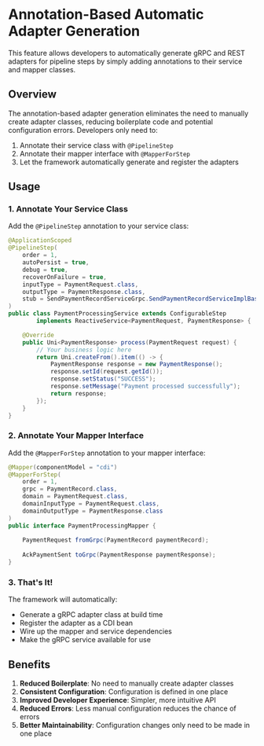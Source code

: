 # Annotation-Based Automatic Adapter Generation

This feature allows developers to automatically generate gRPC and REST adapters for pipeline steps by simply adding annotations to their service and mapper classes.

## Overview

The annotation-based adapter generation eliminates the need to manually create adapter classes, reducing boilerplate code and potential configuration errors. Developers only need to:

1. Annotate their service class with `@PipelineStep`
2. Annotate their mapper interface with `@MapperForStep`
3. Let the framework automatically generate and register the adapters

## Usage

### 1. Annotate Your Service Class

Add the `@PipelineStep` annotation to your service class:

```java
@ApplicationScoped
@PipelineStep(
    order = 1,
    autoPersist = true,
    debug = true,
    recoverOnFailure = true,
    inputType = PaymentRequest.class,
    outputType = PaymentResponse.class,
    stub = SendPaymentRecordServiceGrpc.SendPaymentRecordServiceImplBase.class
)
public class PaymentProcessingService extends ConfigurableStep 
        implements ReactiveService<PaymentRequest, PaymentResponse> {

    @Override
    public Uni<PaymentResponse> process(PaymentRequest request) {
        // Your business logic here
        return Uni.createFrom().item(() -> {
            PaymentResponse response = new PaymentResponse();
            response.setId(request.getId());
            response.setStatus("SUCCESS");
            response.setMessage("Payment processed successfully");
            return response;
        });
    }
}
```

### 2. Annotate Your Mapper Interface

Add the `@MapperForStep` annotation to your mapper interface:

```java
@Mapper(componentModel = "cdi")
@MapperForStep(
    order = 1,
    grpc = PaymentRecord.class,
    domain = PaymentRequest.class,
    domainInputType = PaymentRequest.class,
    domainOutputType = PaymentResponse.class
)
public interface PaymentProcessingMapper {
    
    PaymentRequest fromGrpc(PaymentRecord paymentRecord);
    
    AckPaymentSent toGrpc(PaymentResponse paymentResponse);
}
```

### 3. That's It!

The framework will automatically:
- Generate a gRPC adapter class at build time
- Register the adapter as a CDI bean
- Wire up the mapper and service dependencies
- Make the gRPC service available for use

## Benefits

1. **Reduced Boilerplate**: No need to manually create adapter classes
2. **Consistent Configuration**: Configuration is defined in one place
3. **Improved Developer Experience**: Simpler, more intuitive API
4. **Reduced Errors**: Less manual configuration reduces the chance of errors
5. **Better Maintainability**: Configuration changes only need to be made in one place